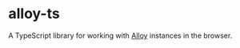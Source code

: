 # alloy-ts

A TypeScript library for working with [Alloy](http://alloytools.org/) instances
in the browser.
